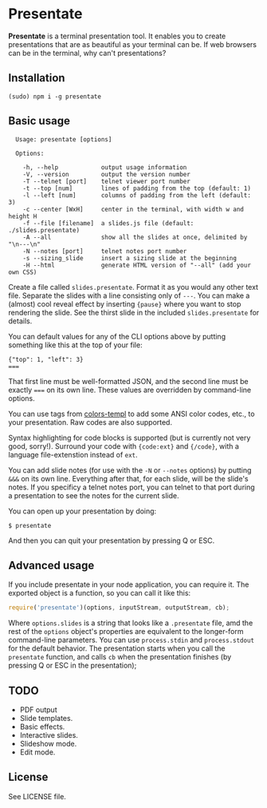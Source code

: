 # Presentate

**Presentate** is a terminal presentation tool. It enables you to create presentations that are as beautiful as your terminal can be. If web browsers can be in the terminal, why can't presentations?

## Installation

`(sudo) npm i -g presentate`

## Basic usage

```
  Usage: presentate [options]

  Options:

    -h, --help            output usage information
    -V, --version         output the version number
    -T --telnet [port]    telnet viewer port number
    -t --top [num]        lines of padding from the top (default: 1)
    -l --left [num]       columns of padding from the left (default: 3)
    -c --center [WxH]     center in the terminal, with width w and height H
    -f --file [filename]  a slides.js file (default: ./slides.presentate)
    -A --all              show all the slides at once, delimited by "\n---\n"
    -N --notes [port]     telnet notes port number
    -s --sizing_slide     insert a sizing slide at the beginning
    -H --html             generate HTML version of "--all" (add your own CSS)
```

Create a file called `slides.presentate`. Format it as you would any other text file. Separate the slides with a line consisting only of `---`. You can make a (almost) cool reveal effect by inserting `{pause}` where you want to stop rendering the slide. See the thirst slide in the included `slides.presentate` for details.

You can default values for any of the CLI options above by putting something like this at the top of your file:

```
{"top": 1, "left": 3}
===
```

That first line must be well-formatted JSON, and the second line must be exactly `===` on its own line. These values are overridden by command-line options.

You can use tags from [colors-templ](https://github.com/rvagg/colors-tmpl) to add some ANSI color codes, etc., to your presentation. Raw codes are also supported.

Syntax highlighting for code blocks is supported (but is currently not very good, sorry!). Surround your code with `{code:ext}` and `{/code}`, with a language file-extenstion instead of `ext`.

You can add slide notes (for use with the `-N` or `--notes` options) by putting `&&&` on its own line. Everything after that, for each slide, will be the slide's notes. If you specificy a telnet notes port, you can telnet to that port during a presentation to see the notes for the current slide.

You can open up your presentation by doing:

```
$ presentate
```

And then you can quit your presentation by pressing Q or ESC.

## Advanced usage

If you include presentate in your node application, you can require it. The exported object is a function, so you can call it like this:

```javascript
require('presentate')(options, inputStream, outputStream, cb);
```

Where `options.slides` is a string that looks like a `.presentate` file, amd the rest of the `options` object's properties are equivalent to the longer-form command-line parameters. You can use `process.stdin` and `process.stdout` for the default behavior. The presentation starts when you call the `presentate` function, and calls `cb` when the presentation finishes (by pressing Q or ESC in the presentation);
 
## TODO

* PDF output
* Slide templates.
* Basic effects.
* Interactive slides.
* Slideshow mode.
* Edit mode.

## License

See LICENSE file.
